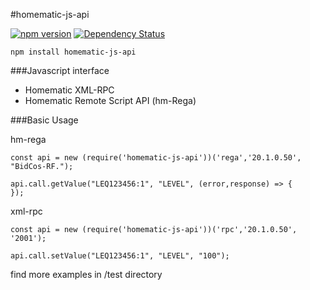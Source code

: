 #homematic-js-api

[![npm version](https://badge.fury.io/js/homematic-js-api.svg)](https://badge.fury.io/js/homematic-js-api)
[![Dependency Status](https://david-dm.org/firsttris/homematic-js-api.svg)](https://david-dm.org/firsttris/homematic-js-api) 
```
npm install homematic-js-api
```

###Javascript interface
- Homematic XML-RPC
- Homematic Remote Script API (hm-Rega)

###Basic Usage

hm-rega
```
const api = new (require('homematic-js-api'))('rega','20.1.0.50', "BidCos-RF.");

api.call.getValue("LEQ123456:1", "LEVEL", (error,response) => {
});
```
xml-rpc

```
const api = new (require('homematic-js-api'))('rpc','20.1.0.50', '2001');

api.call.setValue("LEQ123456:1", "LEVEL", "100");
```
find more examples in /test directory
